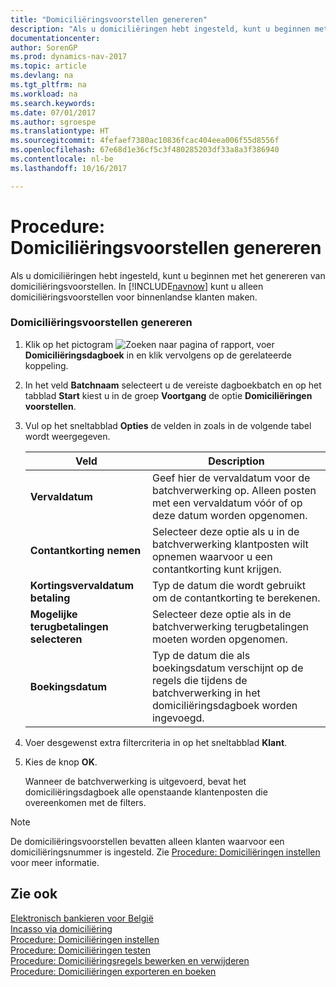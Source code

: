 ```yaml
---
title: "Domiciliëringsvoorstellen genereren"
description: "Als u domiciliëringen hebt ingesteld, kunt u beginnen met het genereren van domiciliëringsvoorstellen. In [!INCLUDE[navnow](../../includes/navnow_md.md)] kunt u alleen domiciliëringsvoorstellen voor binnenlandse klanten maken."
documentationcenter: 
author: SorenGP
ms.prod: dynamics-nav-2017
ms.topic: article
ms.devlang: na
ms.tgt_pltfrm: na
ms.workload: na
ms.search.keywords: 
ms.date: 07/01/2017
ms.author: sgroespe
ms.translationtype: HT
ms.sourcegitcommit: 4fefaef7380ac10836fcac404eea006f55d8556f
ms.openlocfilehash: 67e68d1e36cf5c3f480285203df33a8a3f386940
ms.contentlocale: nl-be
ms.lasthandoff: 10/16/2017

---
```

# <a name="how-to-generate-domiciliation-suggestions"></a>Procedure: Domiciliëringsvoorstellen genereren
Als u domiciliëringen hebt ingesteld, kunt u beginnen met het genereren van domiciliëringsvoorstellen. In [!INCLUDE[navnow](../../includes/navnow_md.md)] kunt u alleen domiciliëringsvoorstellen voor binnenlandse klanten maken.  
  
### <a name="to-generate-domiciliation-suggestions"></a>Domiciliëringsvoorstellen genereren  
  
1.  Klik op het pictogram ![Zoeken naar pagina of rapport](media/ui-search/search_small.png "pictogram Zoeken naar pagina of rapport"), voer **Domiciliëringsdagboek** in en klik vervolgens op de gerelateerde koppeling.  
  
2.  In het veld **Batchnaam** selecteert u de vereiste dagboekbatch en op het tabblad **Start** kiest u in de groep **Voortgang** de optie **Domiciliëringen voorstellen**.  
  
3.  Vul op het sneltabblad **Opties** de velden in zoals in de volgende tabel wordt weergegeven.  
  
    |Veld|Description|  
    |---------------------------------|---------------------------------------|  
    |**Vervaldatum**|Geef hier de vervaldatum voor de batchverwerking op. Alleen posten met een vervaldatum vóór of op deze datum worden opgenomen.|  
    |**Contantkorting nemen**|Selecteer deze optie als u in de batchverwerking klantposten wilt opnemen waarvoor u een contantkorting kunt krijgen.|  
    |**Kortingsvervaldatum betaling**|Typ de datum die wordt gebruikt om de contantkorting te berekenen.|  
    |**Mogelijke terugbetalingen selecteren**|Selecteer deze optie als in de batchverwerking terugbetalingen moeten worden opgenomen.|  
    |**Boekingsdatum**|Typ de datum die als boekingsdatum verschijnt op de regels die tijdens de batchverwerking in het domiciliëringsdagboek worden ingevoegd.|  
  
4.  Voer desgewenst extra filtercriteria in op het sneltabblad **Klant**.  
  
5.  Kies de knop **OK**.  
  
     Wanneer de batchverwerking is uitgevoerd, bevat het domiciliëringsdagboek alle openstaande klantenposten die overeenkomen met de filters.  
  
> [!NOTE]  
>  De domiciliëringsvoorstellen bevatten alleen klanten waarvoor een domiciliëringsnummer is ingesteld. Zie [Procedure: Domiciliëringen instellen](how-to-set-up-domiciliations.md) voor meer informatie.  
  
## <a name="see-also"></a>Zie ook  
 [Elektronisch bankieren voor België](belgian-electronic-banking.md)   
 [Incasso via domiciliëring](direct-debit-using-domiciliation.md)   
 [Procedure: Domiciliëringen instellen](how-to-set-up-domiciliations.md)   
 [Procedure: Domiciliëringen testen](how-to-test-domiciliations.md)   
 [Procedure: Domiciliëringsregels bewerken en verwijderen](how-to-edit-and-delete-domiciliation-lines.md)   
 [Procedure: Domiciliëringen exporteren en boeken](how-to-export-and-post-domiciliations.md)
